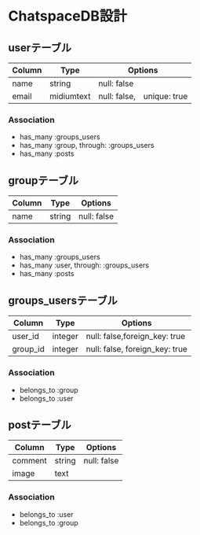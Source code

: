 # ChatspaceDB設計
## userテーブル
|Column|Type|Options|
|------|----|-------|
|name|string|null: false|
|email|midiumtext|null: false,　unique: true|
### Association
- has_many :groups_users
- has_many :group, through: :groups_users
- has_many :posts

## groupテーブル
|Column|Type|Options|
|------|----|-------|
|name|string|null: false|
### Association
- has_many :groups_users
- has_many :user, through: :groups_users
- has_many :posts

## groups_usersテーブル
|Column|Type|Options|
|------|----|-------|
|user_id|integer|null: false,foreign_key: true|
|group_id|integer|null: false, foreign_key: true|
### Association
- belongs_to :group
- belongs_to :user

## postテーブル
|Column|Type|Options|
|------|----|-------|
|comment|string|null: false|
|image|text||
### Association
- belongs_to :user
- belongs_to :group